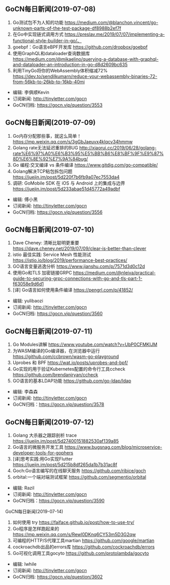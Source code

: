 ## GoCN每日新闻(2019-07-08)

1. Go测试包不为人知的功能 https://medium.com/@blanchon.vincent/go-unknown-parts-of-the-test-package-df8988b2ef7f
2. 在Go中实现链式调用方式 https://preslav.me/2019/07/07/implementing-a-functional-style-builder-in-go/、
3. goebpf：Go语言eBPF开发库 https://github.com/dropbox/goebpf
4. 使用GraphQL和dataloader查询数据库 https://medium.com/@mikaelino/querying-a-database-with-graphql-and-dataloader-an-introduction-in-go-d8d2609bc635
5. 利用TinyGo将你的WebAssembly体积缩减72% https://dev.to/sendilkumarn/reduce-your-webassembly-binaries-72-from-56kb-to-26kb-to-16kb-40mi

- 编辑: 李俱顺Kevin
- 订阅新闻: http://tinyletter.com/gocn
- GoCN归档: https://gocn.vip/question/3553

## GoCN每日新闻(2019-07-09)

1. Go内存分配那些事，就这么简单！https://mp.weixin.qq.com/s/3gGbJaeuvx4klqcv34hmmw
2. Golang rate无法延迟重排的BUG http://xiaorui.cc/2019/06/28/golang-rate%E6%97%A0%E6%B3%95%E5%BB%B6%E8%BF%9F%E9%87%8D%E6%8E%92%E7%9A%84bug/
3. Go 编程:交叉编译 vs 条件编译  https://www.gitdig.com/go-compatible/
4. Golang解决TCP粘包拆包问题 https://juejin.im/post/5d220f7b6fb9a07ec7553da4
5. 调研: GoMobile SDK 在 iOS 与 Android 上的集成与边界 https://juejin.im/post/5d233abae51d45772a49adbf

- 编辑: 傅小黑
- 订阅新闻: http://tinyletter.com/gocn
- GoCN归档: https://gocn.vip/question/3556


## GoCN每日新闻(2019-07-10)

1. Dave Cheney: 清晰比聪明更重要 https://dave.cheney.net/2019/07/09/clear-is-better-than-clever
2. istio 最佳实践: Service Mesh 性能测试 https://istio.io/blog/2019/performance-best-practices/
3. GO语言变量逃逸分析 https://www.jianshu.com/p/7571d3d0c12d
4. 使用Go和TLS 加密链接GRPC https://medium.com/@nleiva/practical-guide-to-securing-grpc-connections-with-go-and-tls-part-1-f63058e9d6d1
5. [译] Go语言如何使用条件编译 https://pengrl.com/p/41852/

- 编辑: yulibaozi
- 订阅新闻: http://tinyletter.com/gocn
- GoCN归档: https://gocn.vip/question/3560


## GoCN每日新闻(2019-07-11)

1. Go Modules讲解 https://www.youtube.com/watch?v=UbP0CFMKIJM
2. 为WASM编译的Go编译器，在浏览器中运行 https://github.com/ccbrown/wasm-go-playground
3. Uprobes 和 BPF https://wat.io/posts/uprobes-and-bpf/
4. Go实现的用于验证Kubernetes配置的命令行工具ccheck https://github.com/brendanjryan/ccheck
5. GO语言的基本LDAP功能 https://github.com/go-ldap/ldap

- 编辑: 李森森
- 订阅新闻: http://tinyletter.com/gocn
- GoCN归档：https://gocn.vip/question/3578

## GoCN每日新闻(2019-07-12)

1. Golang 大杀器之跟踪剖析 trace https://juejin.im/post/5d27400151882530af139a85
2. Go语言的微服务开发工具 https://www.bugsnag.com/blog/microservice-developer-tools-for-gophers
3. [译]思考实践:用Go实现Flutter https://juejin.im/post/5d215b8df265da1b7b31ac8f
4. Goch:Go语言编写的在线聊天服务 https://github.com/ribice/goch
5. orbital:一个端对端测试框架 https://github.com/segmentio/orbital

* 编辑: Razil
* 订阅新闻: http://tinyletter.com/gocn
* GoCN归档：https://gocn.vip/question/3590

GoCN每日新闻(2019-07-14)

1. 如何使用 try https://faiface.github.io/post/how-to-use-try/
2. Go程序是怎样跑起来的 https://mp.weixin.qq.com/s/Rewl0DKnq6CY53m5D3G2qw
3. 可编程的HTTP/S代理工具martian https://github.com/google/martian
4. cockroachdb出品的errors库 https://github.com/cockroachdb/errors
5. Go可视化调用工具gocyto https://github.com/protolambda/gocyto

* 编辑: lwhile
* 订阅新闻: http://tinyletter.com/gocn
* GoCN归档: https://gocn.vip/question/3602
